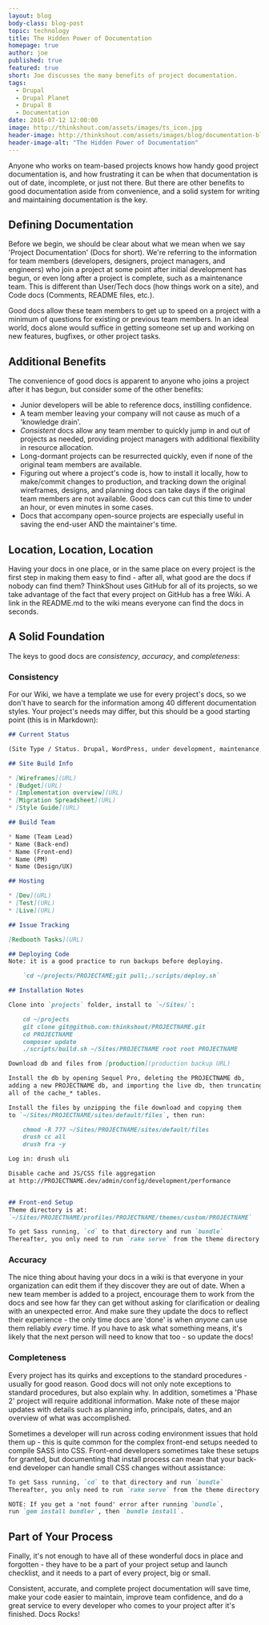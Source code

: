 ```yaml
---
layout: blog
body-class: blog-post
topic: technology
title: The Hidden Power of Documentation
homepage: true
author: joe
published: true
featured: true
short: Joe discusses the many benefits of project documentation.
tags:
  - Drupal
  - Drupal Planet
  - Drupal 8
  - Documentation
date: 2016-07-12 12:00:00
image: http://thinkshout.com/assets/images/ts_icon.jpg
header-image: http://thinkshout.com/assets/images/blog/documentation-blog-header.jpg
header-image-alt: "The Hidden Power of Documentation"
---
```


Anyone who works on team-based projects knows how handy good project documentation is, and how frustrating it can be when that documentation is out of date, incomplete, or just not there. But there are other benefits to good documentation aside from convenience, and a solid system for writing and maintaining documentation is the key.

## Defining Documentation

Before we begin, we should be clear about what we mean when we say 'Project Documentation' (Docs for short). We're referring to the information for team members (developers, designers, project managers, and engineers) who join a project at some point after initial development has begun, or even long after a project is complete, such as a maintenance team. This is different than User/Tech docs (how things work on a site), and Code docs (Comments, README files, etc.). 

Good docs allow these team members to get up to speed on a project with a minimum of questions for existing or previous team members. In an ideal world, docs alone would suffice in getting someone set up and working on new features, bugfixes, or other project tasks.

## Additional Benefits

The convenience of good docs is apparent to anyone who joins a project after it has begun, but consider some of the other benefits:

* Junior developers will be able to reference docs, instilling confidence.
* A team member leaving your company will not cause as much of a 'knowledge drain'.
* _Consistent_ docs allow any team member to quickly jump in and out of projects as needed, providing project managers with additional flexibility in resource allocation.
* Long-dormant projects can be resurrected quickly, even if none of the original team members are available.
* Figuring out where a project's code is, how to install it locally, how to make/commit changes to production, and tracking down the original wireframes, designs, and planning docs can take days if the original team members are not available. Good docs can cut this time to under an hour, or even minutes in some cases.
* Docs that accompany open-source projects are especially useful in saving the end-user AND the maintainer's time.

## Location, Location, Location

Having your docs in one place, or in the same place on every project is the first step in making them easy to find - after all, what good are the docs if nobody can find them? ThinkShout uses GitHub for all of its projects, so we take advantage of the fact that every project on GitHub has a free Wiki. A link in the README.md to the wiki means everyone can find the docs in seconds.

## A Solid Foundation

The keys to good docs are _consistency_, _accuracy_, and _completeness_:

### Consistency

For our Wiki, we have a template we use for every project's docs, so we don't have to search for the information among 40 different documentation styles. Your project's needs may differ, but this should be a good starting point (this is in Markdown):

~~~markdown
## Current Status

(Site Type / Status. Drupal, WordPress, under development, maintenance, etc...)

## Site Build Info

* [Wireframes](URL)
* [Budget](URL)
* [Implementation overview](URL)
* [Migration Spreadsheet](URL)
* [Style Guide](URL)

## Build Team

* Name (Team Lead)
* Name (Back-end)
* Name (Front-end)
* Name (PM)
* Name (Design/UX)

## Hosting

* [Dev](URL)
* [Test](URL)
* [Live](URL)

## Issue Tracking

[Redbooth Tasks](URL)

## Deploying Code  
Note: it is a good practice to run backups before deploying.

    `cd ~/projects/PROJECTAME;git pull;./scripts/deploy.sh`  

## Installation Notes

Clone into `projects` folder, install to `~/Sites/`:

    cd ~/projects
    git clone git@github.com:thinkshout/PROJECTNAME.git
    cd PROJECTNAME
    composer update
    ./scripts/build.sh ~/Sites/PROJECTNAME root root PROJECTNAME

Download db and files from [production](production backup URL)

Install the db by opening Sequel Pro, deleting the PROJECTNAME db,  
adding a new PROJECTNAME db, and importing the live db, then truncating  
all of the cache_* tables. 

Install the files by unzipping the file download and copying them  
to `~/Sites/PROJECTNAME/sites/default/files`, then run:  

    chmod -R 777 ~/Sites/PROJECTNAME/sites/default/files
    drush cc all
    drush fra -y

Log in: drush uli

Disable cache and JS/CSS file aggregation   
at http://PROJECTNAME.dev/admin/config/development/performance


## Front-end Setup  
Theme directory is at:  
`~/Sites/PROJECTNAME/profiles/PROJECTNAME/themes/custom/PROJECTNAME`

To get Sass running, `cd` to that directory and run `bundle`  
Thereafter, you only need to run `rake serve` from the theme directory.

~~~

### Accuracy

The nice thing about having your docs in a wiki is that everyone in your organization can edit them if they discover they are out of date. When a new team member is added to a project, encourage them to work from the docs and see how far they can get without asking for clarification or dealing with an unexpected error. And make sure they update the docs to reflect their experience - the only time docs are 'done' is when _anyone_ can use them reliably _every_ time. If you have to ask what something means, it's likely that the next person will need to know that too - so update the docs!

### Completeness

Every project has its quirks and exceptions to the standard procedures - usually for good reason. Good docs will not only note exceptions to standard procedures, but also explain why. In addition, sometimes a 'Phase 2' project will require additional information. Make note of these major updates with details such as planning info, principals, dates, and an overview of what was accomplished.

Sometimes a developer will run across coding environment issues that hold them up - this is quite common for the complex front-end setups needed to compile SASS into CSS. Front-end developers sometimes take these setups for granted, but documenting that install process can mean that your back-end developer can handle small CSS changes without assistance:

~~~markdown
To get Sass running, `cd` to that directory and run `bundle`  
Thereafter, you only need to run `rake serve` from the theme directory.

NOTE: If you get a 'not found' error after running `bundle`,  
run `gem install bundler`, then `bundle install`.
~~~

## Part of Your Process

Finally, it's not enough to have all of these wonderful docs in place and forgotten - they have to be a part of your project setup and launch checklist, and it needs to a part of every project, big or small.

Consistent, accurate, and complete project documentation will save time, make your code easier to maintain, improve team confidence, and do a great service to every developer who comes to your project after it's finished. Docs Rocks!

